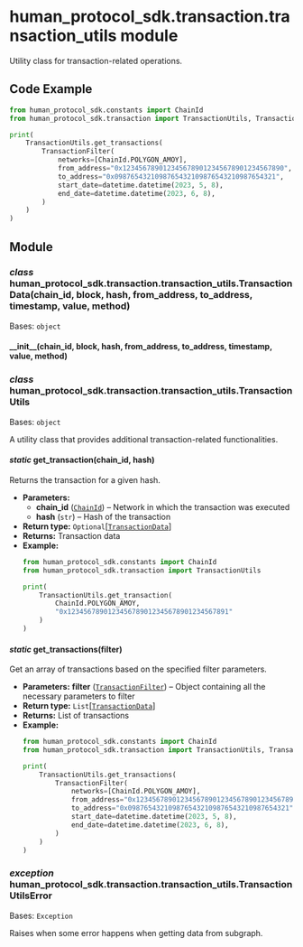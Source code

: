 # human_protocol_sdk.transaction.transaction_utils module

Utility class for transaction-related operations.

## Code Example

```python
from human_protocol_sdk.constants import ChainId
from human_protocol_sdk.transaction import TransactionUtils, TransactionFilter

print(
    TransactionUtils.get_transactions(
        TransactionFilter(
            networks=[ChainId.POLYGON_AMOY],
            from_address="0x1234567890123456789012345678901234567890",
            to_address="0x0987654321098765432109876543210987654321",
            start_date=datetime.datetime(2023, 5, 8),
            end_date=datetime.datetime(2023, 6, 8),
        )
    )
)
```

## Module

### *class* human_protocol_sdk.transaction.transaction_utils.TransactionData(chain_id, block, hash, from_address, to_address, timestamp, value, method)

Bases: `object`

#### \_\_init_\_(chain_id, block, hash, from_address, to_address, timestamp, value, method)

### *class* human_protocol_sdk.transaction.transaction_utils.TransactionUtils

Bases: `object`

A utility class that provides additional transaction-related functionalities.

#### *static* get_transaction(chain_id, hash)

Returns the transaction for a given hash.

* **Parameters:**
  * **chain_id** ([`ChainId`](human_protocol_sdk.constants.md#human_protocol_sdk.constants.ChainId)) – Network in which the transaction was executed
  * **hash** (`str`) – Hash of the transaction
* **Return type:**
  `Optional`[[`TransactionData`](#human_protocol_sdk.transaction.transaction_utils.TransactionData)]
* **Returns:**
  Transaction data
* **Example:**
  ```python
  from human_protocol_sdk.constants import ChainId
  from human_protocol_sdk.transaction import TransactionUtils

  print(
      TransactionUtils.get_transaction(
          ChainId.POLYGON_AMOY,
          "0x1234567890123456789012345678901234567891"
      )
  )
  ```

#### *static* get_transactions(filter)

Get an array of transactions based on the specified filter parameters.

* **Parameters:**
  **filter** ([`TransactionFilter`](human_protocol_sdk.filter.md#human_protocol_sdk.filter.TransactionFilter)) – Object containing all the necessary parameters to filter
* **Return type:**
  `List`[[`TransactionData`](#human_protocol_sdk.transaction.transaction_utils.TransactionData)]
* **Returns:**
  List of transactions
* **Example:**
  ```python
  from human_protocol_sdk.constants import ChainId
  from human_protocol_sdk.transaction import TransactionUtils, TransactionFilter

  print(
      TransactionUtils.get_transactions(
          TransactionFilter(
              networks=[ChainId.POLYGON_AMOY],
              from_address="0x1234567890123456789012345678901234567890",
              to_address="0x0987654321098765432109876543210987654321",
              start_date=datetime.datetime(2023, 5, 8),
              end_date=datetime.datetime(2023, 6, 8),
          )
      )
  )
  ```

### *exception* human_protocol_sdk.transaction.transaction_utils.TransactionUtilsError

Bases: `Exception`

Raises when some error happens when getting data from subgraph.
